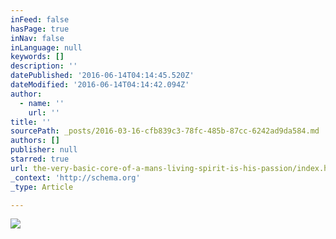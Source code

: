 ```yaml
---
inFeed: false
hasPage: true
inNav: false
inLanguage: null
keywords: []
description: ''
datePublished: '2016-06-14T04:14:45.520Z'
dateModified: '2016-06-14T04:14:42.094Z'
author:
  - name: ''
    url: ''
title: ''
sourcePath: _posts/2016-03-16-cfb839c3-78fc-485b-87cc-6242ad9da584.md
authors: []
publisher: null
starred: true
url: the-very-basic-core-of-a-mans-living-spirit-is-his-passion/index.html
_context: 'http://schema.org'
_type: Article

---
```

![](https://the-grid-user-content.s3-us-west-2.amazonaws.com/605c83cd-f964-4673-b2d0-760f4f29d1f8.png)